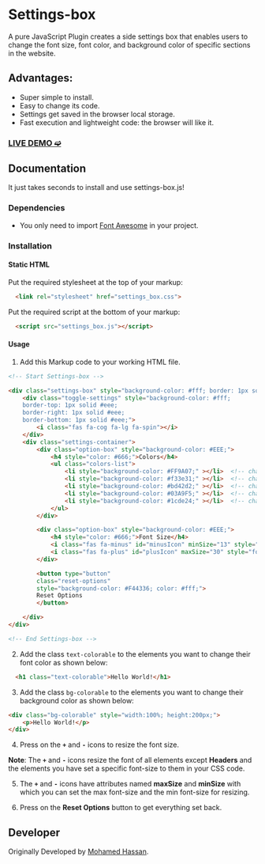 # Settings-box
A pure JavaScript Plugin creates a side settings box that enables users to change the font size, font color, and background color of specific sections in the website.

## Advantages:
- Super simple to install.
- Easy to change its code.
- Settings get saved in the browser local storage.
- Fast execution and lightweight code: the browser will like it.

### [LIVE DEMO ➫](https://special-design.netlify.app/)

## Documentation

It just takes seconds to install and use settings-box.js!

### Dependencies
- You only need to import [Font Awesome](https://fontawesome.com/) in your project.

### Installation

#### Static HTML
 
Put the required stylesheet at the top of your markup:
```html
  <link rel="stylesheet" href="settings_box.css">
```

Put the required script at the bottom of your markup:
```html
  <script src="settings_box.js"></script>
```

#### Usage

1. Add this Markup code to your working HTML file.

```html
<!-- Start Settings-box -->

<div class="settings-box" style="background-color: #fff; border: 1px solid #ddd; z-index: 2;">
    <div class="toggle-settings" style="background-color: #fff;
    border-top: 1px solid #eee;
    border-right: 1px solid #eee;
    border-bottom: 1px solid #eee;">
        <i class="fas fa-cog fa-lg fa-spin"></i>
    </div>
    <div class="settings-container">
        <div class="option-box" style="background-color: #EEE;">
            <h4 style="color: #666;">Colors</h4>
            <ul class="colors-list">
                <li style="background-color: #FF9A07;" ></li>  <!-- change it to your preferred color -->
                <li style="background-color: #f33e31;" ></li>  <!-- change it to your preferred color -->
                <li style="background-color: #bd42d2;" ></li>  <!-- change it to your preferred color -->
                <li style="background-color: #03A9F5;" ></li>  <!-- change it to your preferred color -->
                <li style="background-color: #1cde24;" ></li>  <!-- change it to your preferred color -->
            </ul>
        </div>

        <div class="option-box" style="background-color: #EEE;">
            <h4 style="color: #666;">Font Size</h4>
            <i class="fas fa-minus" id="minusIcon" minSize="13" style="font-size: x-large; font-weight: 700;"></i>
            <i class="fas fa-plus" id="plusIcon" maxSize="30" style="font-size: x-large; font-weight: 700;"></i>
        </div>

        <button type="button" 
        class="reset-options" 
        style="background-color: #F44336; color: #fff;">
        Reset Options
        </button>

    </div>
</div>

<!-- End Settings-box -->
```

2. Add the class `text-colorable` to the elements you want to change their font color as shown below:
```html
  <h1 class="text-colorable">Hello World!</h1>
```

3. Add the class `bg-colorable` to the elements you want to change their background color as shown below:
```html
<div class="bg-colorable" style="width:100%; height:200px;">
    <p>Hello World!</p>
</div>
```

4. Press on the **`+`** and **`-`** icons to resize the font size.

**Note**: The **`+`** and **`-`** icons resize the font of all elements except **Headers** and the elements you have set a specific font-size to them in your CSS code.

5. The **`+`** and **`-`** icons have attributes named **maxSize** and **minSize** with which you can set the max font-size and the min font-size for resizing.

6. Press on the **Reset Options** button to get everything set back.


## Developer

Originally Developed by [Mohamed Hassan](https://github.com/mohamedhassan94).  
